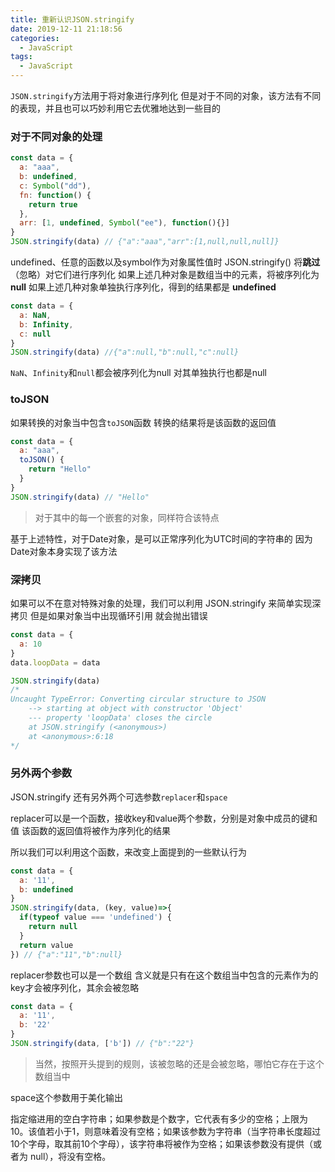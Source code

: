 ```yaml
---
title: 重新认识JSON.stringify
date: 2019-12-11 21:18:56
categories: 
  - JavaScript
tags: 
  - JavaScript
---
```


`JSON.stringify`方法用于将对象进行序列化
但是对于不同的对象，该方法有不同的表现，并且也可以巧妙利用它去优雅地达到一些目的

<!-- more -->
### 对于不同对象的处理

```javascript
const data = {
  a: "aaa",
  b: undefined,
  c: Symbol("dd"),
  fn: function() {
    return true
  },
  arr: [1, undefined, Symbol("ee"), function(){}]
}
JSON.stringify(data) // {"a":"aaa","arr":[1,null,null,null]}
```
undefined、任意的函数以及symbol作为对象属性值时 JSON.stringify() 将**跳过**（忽略）对它们进行序列化
如果上述几种对象是数组当中的元素，将被序列化为 **null**
如果上述几种对象单独执行序列化，得到的结果都是 **undefined**

```javascript
const data = {
  a: NaN,
  b: Infinity,
  c: null
}
JSON.stringify(data) //{"a":null,"b":null,"c":null}
```
`NaN`、`Infinity`和`null`都会被序列化为null
对其单独执行也都是null

### toJSON
如果转换的对象当中包含`toJSON`函数
转换的结果将是该函数的返回值
```javascript
const data = {
  a: "aaa",
  toJSON() {
    return "Hello"
  }
}
JSON.stringify(data) // "Hello"
```
> 对于其中的每一个嵌套的对象，同样符合该特点

基于上述特性，对于Date对象，是可以正常序列化为UTC时间的字符串的
因为Date对象本身实现了该方法

### 深拷贝
如果可以不在意对特殊对象的处理，我们可以利用 JSON.stringify 来简单实现深拷贝
但是如果对象当中出现循环引用
就会抛出错误

```javascript
const data = {
  a: 10
}
data.loopData = data

JSON.stringify(data)
/* 
Uncaught TypeError: Converting circular structure to JSON
    --> starting at object with constructor 'Object'
    --- property 'loopData' closes the circle
    at JSON.stringify (<anonymous>)
    at <anonymous>:6:18
*/
```

### 另外两个参数
JSON.stringify 还有另外两个可选参数`replacer`和`space`

replacer可以是一个函数，接收key和value两个参数，分别是对象中成员的键和值
该函数的返回值将被作为序列化的结果

所以我们可以利用这个函数，来改变上面提到的一些默认行为
```javascript
const data = {
  a: '11',
  b: undefined
}
JSON.stringify(data, (key, value)=>{
  if(typeof value === 'undefined') {
    return null
  }
  return value
}) // {"a":"11","b":null}

```

replacer参数也可以是一个数组
含义就是只有在这个数组当中包含的元素作为的key才会被序列化，其余会被忽略
```javascript
const data = {
  a: '11',
  b: '22'
}
JSON.stringify(data, ['b']) // {"b":"22"}
```
> 当然，按照开头提到的规则，该被忽略的还是会被忽略，哪怕它存在于这个数组当中

space这个参数用于美化输出

指定缩进用的空白字符串；如果参数是个数字，它代表有多少的空格；上限为10。该值若小于1，则意味着没有空格；如果该参数为字符串（当字符串长度超过10个字母，取其前10个字母），该字符串将被作为空格；如果该参数没有提供（或者为 null），将没有空格。